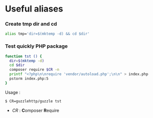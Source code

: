 Useful aliases
==============

### Create tmp dir and cd

```bash
alias tmp='dir=$(mktemp -d) && cd $dir'
```


### Test quickly PHP package

```bash
function tst () {
  dir=$(mktemp -d)
  cd $dir
  composer require $CR -n
  printf "<?php\n\nrequire 'vendor/autoload.php';\n\n" > index.php
  pstorm index.php:5
}
```

Usage :

```bash
$ CR=guzzlehttp/guzzle tst
```

- _CR_ : **C**omposer **R**equire